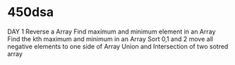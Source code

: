 # 450dsa

DAY 1 
Reverse a Array
Find maximum and minimum element in an Array
Find the kth maximum and minimum in an Array
Sort 0,1 and 2
move all negative elements to one side of Array
Union and Intersection of two sotred array
